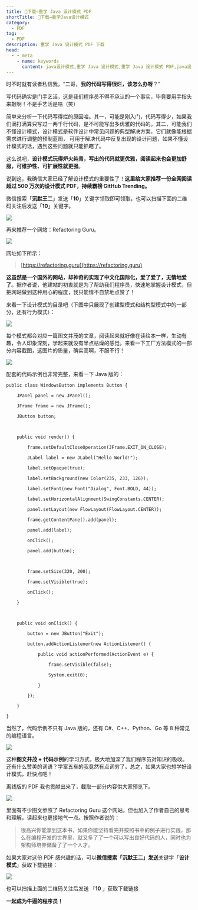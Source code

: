 ```yaml
---
title: 👏下载→重学 Java 设计模式 PDF
shortTitle: 👏下载→重学Java设计模式
category:
  - PDF
tag:
  - PDF
description: 重学 Java 设计模式 PDF 下载
head:
  - - meta
    - name: keywords
      content: java设计模式,重学 Java 设计模式,重学 Java 设计模式 PDF,java设计模式下载
---
```


时不时就有读者私信我，“二哥，**我的代码写得很烂，该怎么办呀**？”

写代码确实是门手艺活，这是我们程序员不得不承认的一个事实，毕竟要用手指头来敲啊！不是手艺活是啥（笑）

简单来分析一下代码写得烂的原因哈。其一，可能是刚入门，代码写得少，如果我们满打满算只写过一两千行代码，是不可能写出多优雅的代码的。其二，可能我们不懂设计模式，设计模式是软件设计中常见问题的典型解决方案，它们就像能根据需求进行调整的预制蓝图， 可用于解决代码中反复出现的设计问题，如果不懂设计模式的话，遇到这些问题就只能抓瞎了。

这么说吧，**设计模式玩得炉火纯青，写出的代码就更优雅，阅读起来也会更加舒服，可维护性、可扩展性就更强**。

说到这，我确信大家已经了解设计模式的重要性了！**这里给大家推荐一份全网阅读超过 500 万次的设计模式 PDF，持续霸榜 GitHub Trending。**

微信搜索「**沉默王二**」发送「**10**」关键字领取即可领取，也可以扫描下面的二维码关注后发送「**10**」关键字。

![](https://cdn.tobebetterjavaer.com/tobebetterjavaer/images/gongzhonghao.png)

再来推荐一个网站：Refactoring Guru。  

![](https://cdn.tobebetterjavaer.com/tobebetterjavaer/images/nice-article/weixin-shejmsnb-c582a192-0373-45b2-99de-69e688d31baa.jpg)

网址如下所示：

> [https://refactoring.guru](https://refactoring.guru)

**这虽然是一个国外的网站，却神奇的实现了中文化国际化，爱了爱了，无情地爱了**。据作者说，他建站的初衷就是为了帮助我们程序员，快速地掌握设计模式，但把网站做到这种用心的程度，我只能情不自禁地点赞了！

来看一下设计模式的目录吧（下图中只展现了创建型模式和结构型模式中的一部分，还有行为模式）：

![](https://cdn.tobebetterjavaer.com/tobebetterjavaer/images/nice-article/weixin-shejmsnb-e28938e4-f117-4afe-966b-e44d0ec022a0.jpg)

每个模式都会对应一篇图文并茂的文章，阅读起来就好像在读绘本一样，生动有趣，令人印象深刻，学起来就没有半点枯燥的感觉。来看一下工厂方法模式的一部分内容截图，这图片的质量，确实高啊，不服不行！

![](https://cdn.tobebetterjavaer.com/tobebetterjavaer/images/nice-article/weixin-shejmsnb-6ab000de-34e7-44f2-9b06-b9d92cc0c043.jpg)

配套的代码示例也非常完整，来看一下 Java 版的：

```
public class WindowsButton implements Button {  

    JPanel panel = new JPanel();  

    JFrame frame = new JFrame();  

    JButton button;  

  

    public void render() {  

        frame.setDefaultCloseOperation(JFrame.EXIT_ON_CLOSE);  

        JLabel label = new JLabel("Hello World!");  

        label.setOpaque(true);  

        label.setBackground(new Color(235, 233, 126));  

        label.setFont(new Font("Dialog", Font.BOLD, 44));  

        label.setHorizontalAlignment(SwingConstants.CENTER);  

        panel.setLayout(new FlowLayout(FlowLayout.CENTER));  

        frame.getContentPane().add(panel);  

        panel.add(label);  

        onClick();  

        panel.add(button);  

  

        frame.setSize(320, 200);  

        frame.setVisible(true);  

        onClick();  

    }  

  

    public void onClick() {  

        button = new JButton("Exit");  

        button.addActionListener(new ActionListener() {  

            public void actionPerformed(ActionEvent e) {  

                frame.setVisible(false);  

                System.exit(0);  

            }  

        });  

    }  

}  

```

当然了，代码示例不只有 Java 版的，还有 C#、C++、Python、Go 等 8 种常见的编程语言。

![](https://cdn.tobebetterjavaer.com/tobebetterjavaer/images/nice-article/weixin-shejmsnb-3a219b1c-be2b-4586-b7d3-5c0ea23975b5.jpg)

这种**图文并茂 + 代码示例**的学习方式，极大地加深了我们程序员对知识的吸收。还有什么赞美的词语？学富五车的我竟然有点词穷了。总之，如果大家也想学好设计模式，赶快点吧！

离线版的 PDF 我也贡献出来了，截取一部分内容供大家预览下。

![](https://cdn.tobebetterjavaer.com/tobebetterjavaer/images/nice-article/weixin-shejmsnb-92309f22-ac2d-4cef-81cb-9f83bf9380d6.jpg)

里面有不少图文参照了 Refactoring Guru 这个网站，但也加入了作者自己的思考和理解，读起来也更接地气一点。按照作者说的：

> 很高兴你能拿到这本书，如果你能坚持看完并按照书中的例⼦进行实践，那么在编程开发的世界里，就⼜多了了⼀个可以写出良好代码的⼈，同时也为架构师培养储备了了⼀个⼈才。

如果大家对这份 PDF 感兴趣的话，可以**微信搜索「**沉默王二**」发送**关键字「**设计模式**」获取下载链接：

![](https://cdn.tobebetterjavaer.com/tobebetterjavaer/images/gongzhonghao.png)

也可以扫描上面的二维码关注后发送 「**10** 」获取下载链接  

**一起成为牛逼的程序员！**